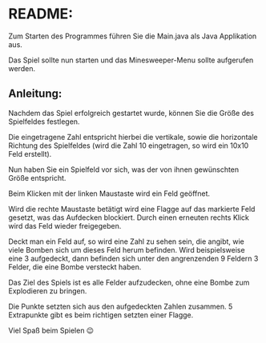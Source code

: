 # README: 

Zum Starten des Programmes führen Sie die Main.java als Java Applikation aus.  

Das Spiel sollte nun starten und das Minesweeper-Menu sollte aufgerufen werden. 

 

## Anleitung:

Nachdem das Spiel erfolgreich gestartet wurde, können Sie die Größe des Spielfeldes festlegen. 

Die eingetragene Zahl entspricht hierbei die vertikale, sowie die horizontale Richtung des Spielfeldes (wird die Zahl 10 eingetragen, so wird ein 10x10 Feld erstellt). 

Nun haben Sie ein Spielfeld vor sich, was der von ihnen gewünschten Größe entspricht.  

Beim Klicken mit der linken Maustaste wird ein Feld geöffnet. 

Wird die rechte Maustaste betätigt wird eine Flagge auf das markierte Feld gesetzt, was das Aufdecken blockiert. Durch einen erneuten rechts Klick wird das Feld wieder freigegeben. 

Deckt man ein Feld auf, so wird eine Zahl zu sehen sein, die angibt, wie viele Bomben sich um dieses Feld herum befinden. Wird beispielsweise eine 3 aufgedeckt, dann befinden sich unter den angrenzenden 9 Feldern 3 Felder, die eine Bombe versteckt haben. 

Das Ziel des Spiels ist es alle Felder aufzudecken, ohne eine Bombe zum Explodieren zu bringen. 

Die Punkte setzten sich aus den aufgedeckten Zahlen zusammen. 5 Extrapunkte gibt es beim richtigen setzten einer Flagge. 

 

Viel Spaß beim Spielen 😉

